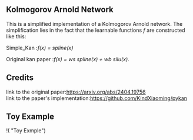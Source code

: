 ## Kolmogorov Arnold Network

This is a simplified implementation of a Kolmogorov Arnold network.
The simplification lies in the fact that the learnable functions *f* are constructed like this:  

Simple_Kan :*f(x) = spline(x)*

Original kan paper :*f(x) = ws spline(x) + wb silu(x)*.

## Credits

link to the original paper:https://arxiv.org/abs/2404.19756  
link to the paper's implementation:https://github.com/KindXiaoming/pykan

## Toy Example

!( "Toy Exmple")
